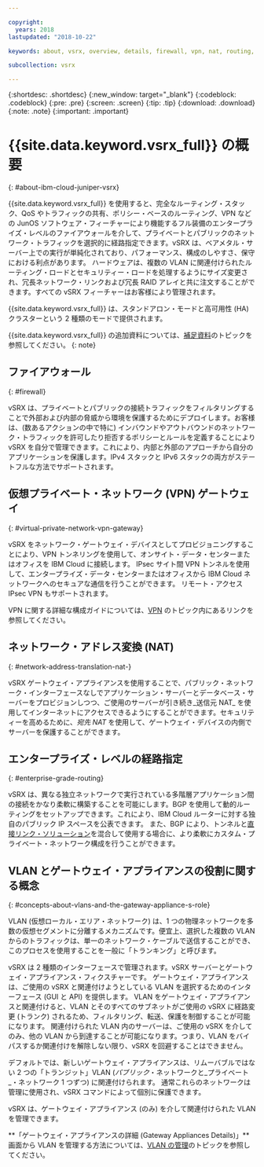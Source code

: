 ```yaml
---

copyright:
  years: 2018
lastupdated: "2018-10-22"

keywords: about, vsrx, overview, details, firewall, vpn, nat, routing, vlan

subcollection: vsrx

---
```


{:shortdesc: .shortdesc}
{:new_window: target="_blank"}
{:codeblock: .codeblock}
{:pre: .pre}
{:screen: .screen}
{:tip: .tip}
{:download: .download}
{:note: .note}
{:important: .important}

# {{site.data.keyword.vsrx_full}} の概要
{: #about-ibm-cloud-juniper-vsrx}

{{site.data.keyword.vsrx_full}} を使用すると、完全なルーティング・スタック、QoS やトラフィックの共有、ポリシー・ベースのルーティング、VPN などの JunOS ソフトウェア・フィーチャーにより機能するフル装備のエンタープライズ・レベルのファイアウォールを介して、プライベートとパブリックのネットワーク・トラフィックを選択的に経路指定できます。vSRX は、ベアメタル・サーバー上での実行が単純化されており、パフォーマンス、構成のしやすさ、保守における利点があります。
ハードウェアは、複数の VLAN に関連付けられたルーティング・ロードとセキュリティー・ロードを処理するようにサイズ変更され、冗長ネットワーク・リンクおよび冗長 RAID アレイと共に注文することができます。すべての vSRX フィーチャーはお客様により管理されます。

{{site.data.keyword.vsrx_full}} は、スタンドアロン・モードと高可用性 (HA) クラスターという 2 種類のモードで提供されます。

{{site.data.keyword.vsrx_full}} の追加資料については、[補足資料](/docs/infrastructure/vsrx?topic=vsrx-supplemental-ibm-cloud-juniper-vsrx-documentation)のトピックを参照してください。
{: note}

## ファイアウォール
{: #firewall}

vSRX は、プライベートとパブリックの接続トラフィックをフィルタリングすることで外部および内部の脅威から環境を保護するためにデプロイします。お客様は、(数あるアクションの中で特に) インバウンドやアウトバウンドのネットワーク・トラフィックを許可したり拒否するポリシーとルールを定義することにより vSRX を自分で管理できます。これにより、内部と外部のアプローチから自分のアプリケーションを保護します。IPv4 スタックと IPv6 スタックの両方がステートフルな方法でサポートされます。

## 仮想プライベート・ネットワーク (VPN) ゲートウェイ
{: #virtual-private-network-vpn-gateway}

vSRX をネットワーク・ゲートウェイ・デバイスとしてプロビジョニングすることにより、VPN トンネリングを使用して、オンサイト・データ・センターまたはオフィスを IBM Cloud に接続します。 IPsec サイト間 VPN トンネルを使用して、エンタープライズ・データ・センターまたはオフィスから IBM Cloud ネットワークへのセキュアな通信を行うことができます。 リモート・アクセス IPsec VPN もサポートされます。

VPN に関する詳細な構成ガイドについては、[VPN](/docs/infrastructure/vsrx?topic=vsrx-working-with-vpn#working-with-vpn) のトピック内にあるリンクを参照してください。

## ネットワーク・アドレス変換 (NAT)
{: #network-address-translation-nat-}

vSRX ゲートウェイ・アプライアンスを使用することで、パブリック・ネットワーク・インターフェースなしでアプリケーション・サーバーとデータベース・サーバーをプロビジョンしつつ、ご使用のサーバーが引き続き_送信元 NAT_ を使用してインターネットにアクセスできるようにすることができます。セキュリティーを高めるために、_宛先 NAT_ を使用して、ゲートウェイ・デバイスの内側でサーバーを保護することができます。

## エンタープライズ・レベルの経路指定
{: #enterprise-grade-routing}

vSRX は、異なる独立ネットワークで実行されている多階層アプリケーション間の接続をかなり柔軟に構築することを可能にします。BGP を使用して動的ルーティングをセットアップできます。これにより、IBM Cloud ルーターに対する独自のパブリック IP スペースを公表できます。 また、BGP により、トンネルと[直接リンク・ソリューション](/docs/infrastructure/direct-link?topic=direct-link-overview-of-direct-link-offerings#overview-of-direct-link-offerings)を混合して使用する場合に、より柔軟にカスタム・プライベート・ネットワーク構成を行うことができます。

## VLAN とゲートウェイ・アプライアンスの役割に関する概念
{: #concepts-about-vlans-and-the-gateway-appliance-s-role}

VLAN (仮想ローカル・エリア・ネットワーク) は、1 つの物理ネットワークを多数の仮想セグメントに分離するメカニズムです。便宜上、選択した複数の VLAN からのトラフィックは、単一のネットワーク・ケーブルで送信することができ、このプロセスを使用することを一般に「トランキング」と呼びます。

vSRX は 2 種類のインターフェースで管理されます。vSRX サーバーとゲートウェイ・アプライアンス・フィクスチャーです。 ゲートウェイ・アプライアンスは、ご使用の vSRX と関連付けようとしている VLAN を選択するためのインターフェース (GUI と API) を提供します。 VLAN をゲートウェイ・アプライアンスと関連付けると、VLAN とそのすべてのサブネットがご使用の vSRX に経路変更 (トランク) されるため、フィルタリング、転送、保護を制御することが可能になります。 関連付けられた VLAN 内のサーバーは、ご使用の vSRX を介してのみ、他の VLAN から到達することが可能になります。つまり、VLAN をバイパスするか関連付けを解除しない限り、vSRX を回避することはできません。

デフォルトでは、新しいゲートウェイ・アプライアンスは、リムーバブルではない 2 つの「トランジット」VLAN (_パブリック_・ネットワークと_プライベート_・ネットワーク 1 つずつ) に関連付けられます。 通常これらのネットワークは管理に使用され、vSRX コマンドによって個別に保護できます。

vSRX は、ゲートウェイ・アプライアンス (のみ) を介して関連付けられた VLAN を管理できます。

**「ゲートウェイ・アプライアンスの詳細 (Gateway Appliances Details)」**画面から VLAN を管理する方法については、[VLAN の管理](/docs/infrastructure/vsrx?topic=vsrx-managing-ibm-vlans)のトピックを参照してください。
